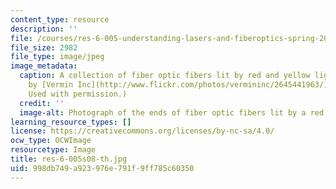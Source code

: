```yaml
---
content_type: resource
description: ''
file: /courses/res-6-005-understanding-lasers-and-fiberoptics-spring-2008/998db749a923976e791f9ff785c60350_res-6-005s08-th.jpg
file_size: 2982
file_type: image/jpeg
image_metadata:
  caption: A collection of fiber optic fibers lit by red and yellow light. (Image
    by [Vermin Inc](http://www.flickr.com/photos/vermininc/2645441963/) on Flickr.
    Used with permission.)
  credit: ''
  image-alt: Photograph of the ends of fiber optic fibers lit by a red LED.
learning_resource_types: []
license: https://creativecommons.org/licenses/by-nc-sa/4.0/
ocw_type: OCWImage
resourcetype: Image
title: res-6-005s08-th.jpg
uid: 998db749-a923-976e-791f-9ff785c60350
---
```

